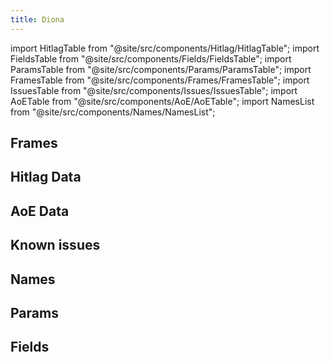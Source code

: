 ```yaml
---
title: Diona
---
```


import HitlagTable from "@site/src/components/Hitlag/HitlagTable";
import FieldsTable from "@site/src/components/Fields/FieldsTable";
import ParamsTable from "@site/src/components/Params/ParamsTable";
import FramesTable from "@site/src/components/Frames/FramesTable";
import IssuesTable from "@site/src/components/Issues/IssuesTable";
import AoETable from "@site/src/components/AoE/AoETable";
import NamesList from "@site/src/components/Names/NamesList";

## Frames

<FramesTable character="diona" />

## Hitlag Data

<HitlagTable character="diona" />

## AoE Data

<AoETable character="diona" />

## Known issues

<IssuesTable character="diona" />

## Names

<NamesList character="diona" />

## Params

<ParamsTable character="diona" />

## Fields

<FieldsTable character="diona" />
